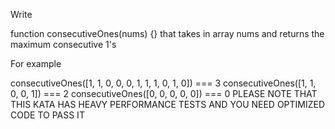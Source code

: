 Write

function consecutiveOnes(nums) {}
that takes in array nums and returns the maximum consecutive 1's

For example

consecutiveOnes([1, 1, 0, 0, 0, 1, 1, 1, 0, 1, 0]) === 3
consecutiveOnes([1, 1, 0, 0, 1]) === 2
consecutiveOnes([0, 0, 0, 0, 0]) === 0
PLEASE NOTE THAT THIS KATA HAS HEAVY PERFORMANCE TESTS AND YOU NEED OPTIMIZED CODE TO PASS IT